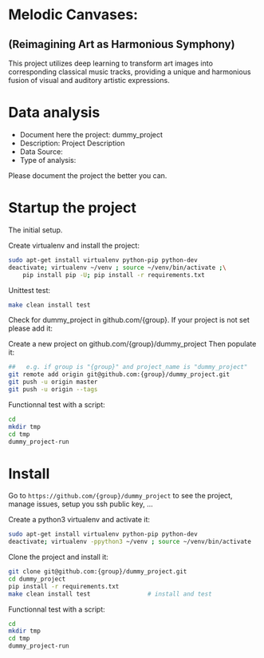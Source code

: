# Melodic Canvases:
## (Reimagining Art as Harmonious Symphony)
This project utilizes deep learning to transform art images into corresponding classical music tracks, providing a unique and harmonious fusion of visual and auditory artistic expressions.

# Data analysis
- Document here the project: dummy_project
- Description: Project Description
- Data Source:
- Type of analysis:

Please document the project the better you can.

# Startup the project

The initial setup.

Create virtualenv and install the project:
```bash
sudo apt-get install virtualenv python-pip python-dev
deactivate; virtualenv ~/venv ; source ~/venv/bin/activate ;\
    pip install pip -U; pip install -r requirements.txt
```

Unittest test:
```bash
make clean install test
```

Check for dummy_project in github.com/{group}. If your project is not set please add it:

Create a new project on github.com/{group}/dummy_project
Then populate it:

```bash
##   e.g. if group is "{group}" and project_name is "dummy_project"
git remote add origin git@github.com:{group}/dummy_project.git
git push -u origin master
git push -u origin --tags
```

Functionnal test with a script:

```bash
cd
mkdir tmp
cd tmp
dummy_project-run
```

# Install

Go to `https://github.com/{group}/dummy_project` to see the project, manage issues,
setup you ssh public key, ...

Create a python3 virtualenv and activate it:

```bash
sudo apt-get install virtualenv python-pip python-dev
deactivate; virtualenv -ppython3 ~/venv ; source ~/venv/bin/activate
```

Clone the project and install it:

```bash
git clone git@github.com:{group}/dummy_project.git
cd dummy_project
pip install -r requirements.txt
make clean install test                # install and test
```
Functionnal test with a script:

```bash
cd
mkdir tmp
cd tmp
dummy_project-run
```
